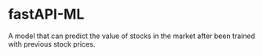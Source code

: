 # fastAPI-ML
A model that can predict the value of stocks in the market after been trained with previous stock prices.
